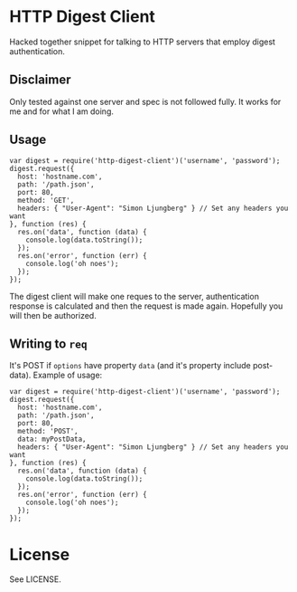 # HTTP Digest Client

Hacked together snippet for talking to HTTP servers that employ digest
authentication.

## Disclaimer

Only tested against one server and spec is not followed fully. It works for me
and for what I am doing.

## Usage

    var digest = require('http-digest-client')('username', 'password');
    digest.request({
      host: 'hostname.com',
      path: '/path.json',
      port: 80,
      method: 'GET',
      headers: { "User-Agent": "Simon Ljungberg" } // Set any headers you want
    }, function (res) {
      res.on('data', function (data) {
        console.log(data.toString());
      });
      res.on('error', function (err) {
        console.log('oh noes');
      });
    });

The digest client will make one reques to the server, authentication response
is calculated and then the request is made again. Hopefully you will then
be authorized.

## Writing to `req`

It's POST if `options` have property `data` (and it's property include post-data).
Example of usage:

    var digest = require('http-digest-client')('username', 'password');
    digest.request({
      host: 'hostname.com',
      path: '/path.json',
      port: 80,
      method: 'POST',
      data: myPostData,
      headers: { "User-Agent": "Simon Ljungberg" } // Set any headers you want
    }, function (res) {
      res.on('data', function (data) {
        console.log(data.toString());
      });
      res.on('error', function (err) {
        console.log('oh noes');
      });
    });

# License

See LICENSE.

